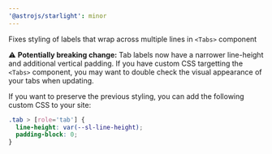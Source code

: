 ```yaml
---
'@astrojs/starlight': minor
---
```


Fixes styling of labels that wrap across multiple lines in `<Tabs>` component

⚠️ **Potentially breaking change:** Tab labels now have a narrower line-height and additional vertical padding. If you have custom CSS targetting the `<Tabs>` component, you may want to double check the visual appearance of your tabs when updating.

If you want to preserve the previous styling, you can add the following custom CSS to your site:

```css
.tab > [role='tab'] {
  line-height: var(--sl-line-height);
  padding-block: 0;
}
```
